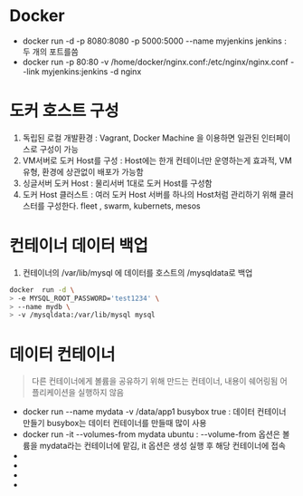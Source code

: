 # Docker 

- docker run -d -p 8080:8080 -p 5000:5000 --name myjenkins jenkins : 두 개의 포트를씀
- docker run -p 80:80 -v /home/docker/nginx.conf:/etc/nginx/nginx.conf --link myjenkins:jenkins -d nginx


# 도커 호스트 구성 

1. 독립된 로컬 개발환경 : Vagrant, Docker Machine 을 이용하면 일관된 인터페이스로 구성이 가능
2. VM서버로 도커 Host를 구성 : Host에는 한개 컨테이너만 운영하는게 효과적, VM 유형, 환경에 상관없이 배포가 가능함
3. 싱글서버 도커 Host : 물리서버 1대로 도커 Host를 구성함
4. 도커 Host 클러스트 : 여러 도커 Host 서버를 하나의 Host처럼 관리하기 위해 클러스터를 구성한다. fleet , swarm, kubernets, mesos 

# 컨테이너 데이터 백업

1. 컨테이너의 /var/lib/mysql 에 데이터를 호스트의 /mysqldata로 백업 


```bash
docker  run -d \
> -e MYSQL_ROOT_PASSWORD='test1234' \
> --name mydb \
> -v /mysqldata:/var/lib/mysql mysql
```

# 데이터 컨테이너

> 다른 컨테이너에게 볼륨을 공유하기 위해 만드는 컨테이너, 내용이 쉐어링됨
> 어플리케이션을 실행하지 않음

- docker run --name mydata -v /data/app1 busybox true : 데이터 컨테이너 만들기 busybox는 데이터 컨테이너를 만들때 많이 사용 
- docker run -it --volumes-from mydata ubuntu : --volume-from 옵션은 볼륨을 mydata라는 컨테이너에 맡김, it 옵션은 생성 실행 후 해당 컨테이너에 접속 
-
-
-
-

